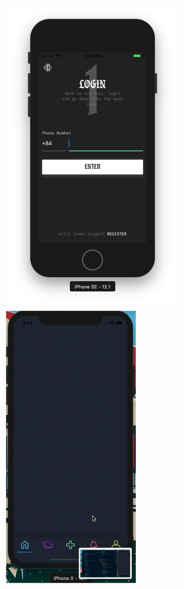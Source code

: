 
![alt text](https://raw.githubusercontent.com/duythien0912/Flutter-Social-UI/master/demo/Screen%20Shot%202019-06-08%20at%203.48.56%20PM.png "Demo 2")

![alt text](https://raw.githubusercontent.com/duythien0912/Flutter-Social-UI/master/demo/demo.gif "Demo 1")


